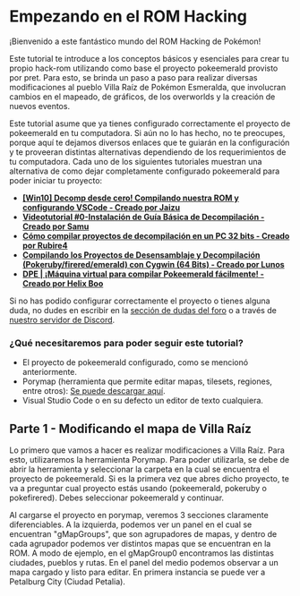 # Empezando en el ROM Hacking

¡Bienvenido a este fantástico mundo del ROM Hacking de Pokémon!

Este tutorial te introduce a los conceptos básicos y esenciales para crear tu propio hack-rom utilizando como base el proyecto pokeemerald provisto por pret. Para esto, se brinda un paso a paso para realizar diversas modificaciones al pueblo Villa Raíz de Pokémon Esmeralda, que involucran cambios en el mapeado, de gráficos, de los overworlds y la creación de nuevos eventos.

Este tutorial asume que ya tienes configurado correctamente el proyecto de pokeemerald en tu computadora. Si aún no lo has hecho, no te preocupes, porque aquí te dejamos diversos enlaces que te guiarán en la configuración y te proveeran distintas alternativas dependiendo de los requerimientos de tu computadora. Cada uno de los siguientes tutoriales muestran una alternativa de como dejar completamente configurado pokeemerald para poder iniciar tu proyecto:

* [**[Win10] Decomp desde cero! Compilando nuestra ROM y configurando VSCode - Creado por Jaizu**](https://whackahack.com/foro/threads/win10-decomp-desde-cero-compilando-nuestra-rom-y-configurando-vscode.63837/)
* [**Videotutorial #0-Instalación de Guía Básica de Decompilación - Creado por Samu**](https://whackahack.com/foro/threads/guia-basica-de-decompilacion.64702/)
* [**Cómo compilar proyectos de decompilación en un PC 32 bits - Creado por Rubire4**](https://whackahack.com/foro/threads/como-compilar-proyectos-de-decompilacion-en-un-pc-32-bits.63349/)
* [**Compilando los Proyectos de Desensamblaje y Decompilación (Pokeruby/firered/emerald) con Cygwin (64 Bits) - Creado por Lunos**](https://whackahack.com/foro/threads/compilando-los-proyectos-de-desensamblaje-y-decompilacion-pokeruby-firered-emerald-con-cygwin-64-bits.56568/)
* [**DPE | ¡Máquina virtual para compilar Pokeemerald fácilmente! - Creado por Helix Boo**](https://whackahack.com/foro/threads/dpe-maquina-virtual-para-compilar-pokeemerald-facilmente.64406/)

Si no has podido configurar correctamente el proyecto o tienes alguna duda, no dudes en escribir en la [sección de dudas del foro](https://whackahack.com/foro/forums/decompilacion-y-desensamblaje.310/) o a través de [nuestro servidor de Discord](https://discord.gg/FrKadkb).

### ¿Qué necesitaremos para poder seguir este tutorial?
* El proyecto de pokeemerald configurado, como se mencionó anteriormente.
* Porymap (herramienta que permite editar mapas, tilesets, regiones, entre otros): [Se puede descargar aquí](https://whackahack.com/descargas/herramientas-decompilacion/).
* Visual Studio Code o en su defecto un editor de texto cualquiera.


## Parte 1 - Modificando el mapa de Villa Raíz

Lo primero que vamos a hacer es realizar modificaciones a Villa Raíz. Para esto, utilizaremos la herramienta Porymap. Para poder utilizarla, se debe de abrir la herramienta y seleccionar la carpeta en la cual se encuentra el proyecto de pokeemerald. Si es la primera vez que abres dicho proyecto, te va a preguntar cual proyecto estás usando (pokeemerald, pokeruby o pokefirered). Debes seleccionar pokeemerald y continuar.

Al cargarse el proyecto en porymap, veremos 3 secciones claramente diferenciables. A la izquierda, podemos ver un panel en el cual se encuentran "gMapGroups", que son agrupadores de mapas, y dentro de cada agrupador podemos ver distintos mapas que se encuentran en la ROM. A modo de ejemplo, en el gMapGroup0 encontramos las distintas ciudades, pueblos y rutas.
En el panel del medio podemos observar a un mapa cargado y listo para editar. En primera instancia se puede ver a Petalburg City (Ciudad Petalia).
